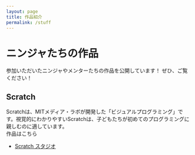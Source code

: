 ```yaml
---
layout: page
title: 作品紹介
permalink: /stuff
---
```


# ニンジャたちの作品
参加いただいたニンジャやメンターたちの作品を公開しています！
ぜひ、ご覧ください！

## Scratch
Scratchは、MITメディア・ラボが開発した「ビジュアルプログラミング」です。視覚的にわかりやすいScratchは、子どもたちが初めてのプログラミングに親しむのに適しています。<br>
作品はこちら<br>
* [Scratch スタジオ](https://scratch.mit.edu/studios/4422659/)
